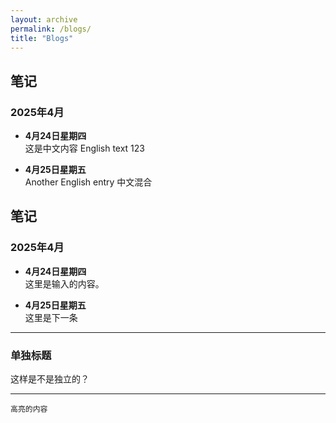 ```yaml
---
layout: archive
permalink: /blogs/
title: "Blogs"
---
```

<style>
/* 精准字体控制方案 */
.page__content {
  /* 中文独立字体栈 */
  --zh-font: "SimSun", "Songti SC", "Noto Serif CJK SC", serif;
  
  /* 英文系统字体栈 */
  --en-font: -apple-system, BlinkMacSystemFont, "Segoe UI", Roboto, 
            "Helvetica Neue", Arial, sans-serif;

  /* 混合字体策略 */
  font-family: var(--zh-font), var(--en-font);
}

/* 强制英文元素使用原生字体 */
.page__content {
  /* 数字和拉丁字符 */
  [lang=en], [class*="en"],
  :matches(code, pre, var, kbd, samp),
  :not(:lang(zh)):not(:lang(cn)) {
    font-family: var(--en-font) !important;
  }
}

/* 代码块保持等宽 */
pre, code {
  font-family: Monaco, Consolas, "Lucida Console", monospace !important;
}
</style>

## 笔记

### 2025年4月

- **4月24日星期四**<br>这是中文内容 English text 123<br>

- **4月25日星期五**<br>Another English entry 中文混合<br>


## 笔记

### 2025年4月

- **4月24日星期四**<br>这里是输入的内容。<br><!--注释掉了的部分-->

- **4月25日星期五**<br>这里是下一条

---

### 单独标题

这样是不是独立的？

---

```
高亮的内容
```
